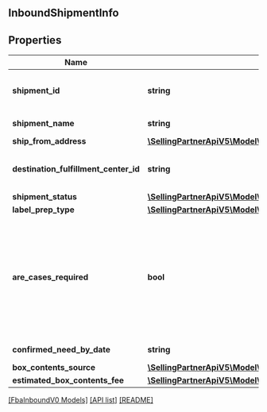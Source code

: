 ## InboundShipmentInfo

## Properties

Name | Type | Description | Notes
------------ | ------------- | ------------- | -------------
**shipment_id** | **string** | The shipment identifier submitted in the request. | [optional]
**shipment_name** | **string** | The name for the inbound shipment. | [optional]
**ship_from_address** | [**\SellingPartnerApiV5\Model\FbaInboundV0\Address**](Address.md) |  |
**destination_fulfillment_center_id** | **string** | An Amazon fulfillment center identifier created by Amazon. | [optional]
**shipment_status** | [**\SellingPartnerApiV5\Model\FbaInboundV0\ShipmentStatus**](ShipmentStatus.md) |  | [optional]
**label_prep_type** | [**\SellingPartnerApiV5\Model\FbaInboundV0\LabelPrepType**](LabelPrepType.md) |  | [optional]
**are_cases_required** | **bool** | Indicates whether or not an inbound shipment contains case-packed boxes. When AreCasesRequired = true for an inbound shipment, all items in the inbound shipment must be case packed. |
**confirmed_need_by_date** | **string** | A date string in ISO 8601 format. | [optional]
**box_contents_source** | [**\SellingPartnerApiV5\Model\FbaInboundV0\BoxContentsSource**](BoxContentsSource.md) |  | [optional]
**estimated_box_contents_fee** | [**\SellingPartnerApiV5\Model\FbaInboundV0\BoxContentsFeeDetails**](BoxContentsFeeDetails.md) |  | [optional]

[[FbaInboundV0 Models]](../) [[API list]](../../Api) [[README]](../../../README.md)
